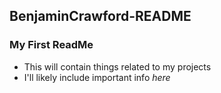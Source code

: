 ## BenjaminCrawford-README

### My First ReadMe

* This will contain things related to my projects
* I'll likely include important info _here_